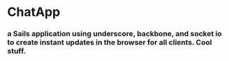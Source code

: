 # ChatApp
### a Sails application using underscore, backbone, and socket io to create instant updates in the browser for all clients. Cool stuff.
